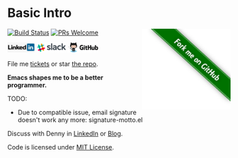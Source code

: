 # Basic Intro
<a href="https://github.com/DennyZhang?tab=followers"><img align="right" width="200" height="183" src="https://raw.githubusercontent.com/USDevOps/mywechat-slack-group/master/images/fork_github.png"/></a>

[![Build Status](https://travis-ci.org/DennyZhang/Denny-s-emacs-configuration.svg?branch=master)](https://travis-ci.org/DennyZhang/Denny-s-emacs-configuration) [![PRs Welcome](https://img.shields.io/badge/PRs-welcome-brightgreen.svg)](http://makeapullrequest.com)

[![LinkedIn](https://raw.githubusercontent.com/USDevOps/mywechat-slack-group/master/images/linkedin.png)](https://www.linkedin.com/in/dennyzhang001) [![Slack](https://raw.githubusercontent.com/USDevOps/mywechat-slack-group/master/images/slack.png)](http://slack.dennyzhang.com) [![Github](https://raw.githubusercontent.com/USDevOps/mywechat-slack-group/master/images/github.png)](https://github.com/DennyZhang)

File me [tickets](https://github.com/DennyZhang/Denny-s-emacs-configuration/issues) or star [the repo](https://github.com/DennyZhang/Denny-s-emacs-configuration).

**Emacs shapes me to be a better programmer.**

TODO:
- Due to compatible issue, email signature doesn't work any more: signature-motto.el

Discuss with Denny in [LinkedIn](https://www.linkedin.com/in/dennyzhang001) or [Blog](https://www.dennyzhang.com).

Code is licensed under [MIT License](https://www.dennyzhang.com/wp-content/mit_license.txt).
